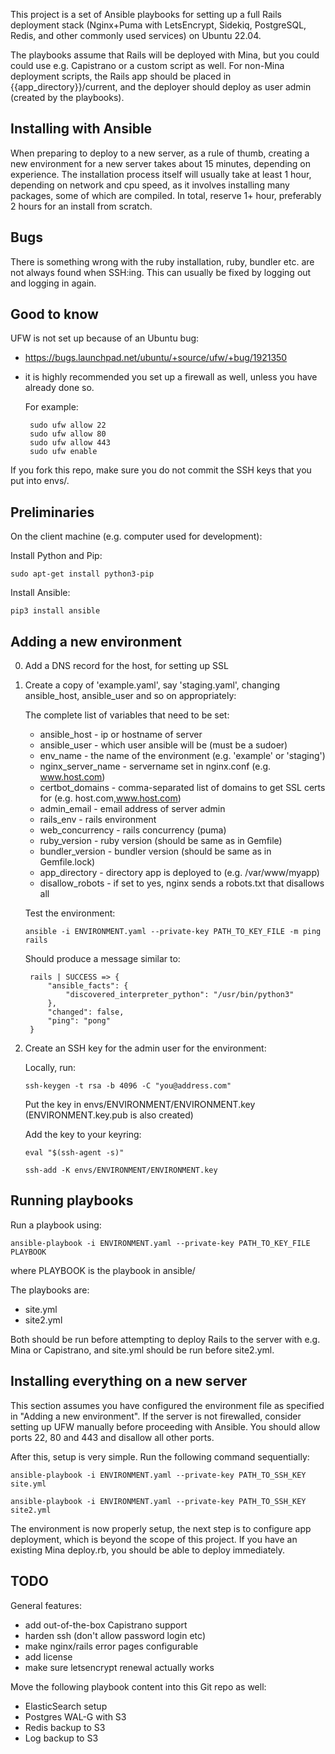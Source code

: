 This project is a set of Ansible playbooks for setting up a full Rails
deployment stack (Nginx+Puma with LetsEncrypt, Sidekiq, PostgreSQL,
Redis, and other commonly used services) on Ubuntu 22.04.

The playbooks assume that Rails will be deployed with Mina, but you
could could use e.g. Capistrano or a custom script as well. For
non-Mina deployment scripts, the Rails app should be placed in
{{app_directory}}/current, and the deployer should deploy as user
admin (created by the playbooks).

Installing with Ansible
-----------------------

When preparing to deploy to a new server, as a rule of thumb, creating
a new environment for a new server takes about 15 minutes, depending
on experience. The installation process itself will usually take at
least 1 hour, depending on network and cpu speed, as it involves
installing many packages, some of which are compiled. In total,
reserve 1+ hour, preferably 2 hours for an install from scratch.

Bugs
----

There is something wrong with the ruby installation, ruby, bundler
etc. are not always found when SSH:ing. This can usually be fixed
by logging out and logging in again.

Good to know
------------

UFW is not set up because of an Ubuntu bug:

 * https://bugs.launchpad.net/ubuntu/+source/ufw/+bug/1921350

 * it is highly recommended you set up a firewall as well, unless you
   have already done so.

   For example:

   ```
    sudo ufw allow 22
    sudo ufw allow 80
    sudo ufw allow 443
    sudo ufw enable
   ```

If you fork this repo, make sure you do not commit
the SSH keys that you put into envs/.

Preliminaries
-------------

On the client machine (e.g. computer used for development):

Install Python and Pip:

`sudo apt-get install python3-pip`

Install Ansible:

`pip3 install ansible`

Adding a new environment
------------------------

0. Add a DNS record for the host, for setting up SSL

1. Create a copy of 'example.yaml', say 'staging.yaml', changing
   ansible_host, ansible_user and so on appropriately:

   The complete list of variables that need to be set:

   * ansible_host - ip or hostname of server
   * ansible_user -  which user ansible will be (must be a sudoer)
   * env_name -  the name of the environment (e.g. 'example' or 'staging')
   * nginx_server_name - servername set in nginx.conf (e.g. www.host.com)
   * certbot_domains - comma-separated list of domains to get SSL certs for
(e.g. host.com,www.host.com)
   * admin_email - email address of server admin
   * rails_env - rails environment
   * web_concurrency - rails concurrency (puma)
   * ruby_version - ruby version (should be same as in Gemfile)
   * bundler_version - bundler version (should be same as in Gemfile.lock)
   * app_directory - directory app is deployed to (e.g. /var/www/myapp)
   * disallow_robots - if set to yes, nginx sends a robots.txt that disallows all

   Test the environment:

   `ansible -i ENVIRONMENT.yaml --private-key PATH_TO_KEY_FILE -m ping rails`

   Should produce a message similar to:

   ```
    rails | SUCCESS => {
        "ansible_facts": {
            "discovered_interpreter_python": "/usr/bin/python3"
        },
        "changed": false,
        "ping": "pong"
    }
   ```
2. Create an SSH key for the admin user for the environment:

   Locally, run:

   `ssh-keygen -t rsa -b 4096 -C "you@address.com"`

   Put the key in envs/ENVIRONMENT/ENVIRONMENT.key (ENVIRONMENT.key.pub is also created)

   Add the key to your keyring:

   `eval "$(ssh-agent -s)"`

   `ssh-add -K envs/ENVIRONMENT/ENVIRONMENT.key`

Running playbooks
-----------------

Run a playbook using:

`ansible-playbook -i ENVIRONMENT.yaml --private-key PATH_TO_KEY_FILE PLAYBOOK`

where PLAYBOOK is the playbook in ansible/

The playbooks are:

 - site.yml
 - site2.yml

Both should be run before attempting to deploy Rails to the server
with e.g. Mina or Capistrano, and site.yml should be run before
site2.yml.

Installing everything on a new server
-------------------------------------

This section assumes you have configured the environment file as
specified in "Adding a new environment". If the server is not
firewalled, consider setting up UFW manually before proceeding with
Ansible. You should allow ports 22, 80 and 443 and disallow all other
ports.

After this, setup is very simple. Run the following command
sequentially:

`ansible-playbook -i ENVIRONMENT.yaml --private-key PATH_TO_SSH_KEY site.yml`

`ansible-playbook -i ENVIRONMENT.yaml --private-key PATH_TO_SSH_KEY site2.yml`

The environment is now properly setup, the next step is to configure
app deployment, which is beyond the scope of this project. If you have
an existing Mina deploy.rb, you should be able to deploy immediately.

TODO
----

General features:

- add out-of-the-box Capistrano support
- harden ssh (don't allow password login etc)
- make nginx/rails error pages configurable
- add license
- make sure letsencrypt renewal actually works

Move the following playbook content into this Git repo as well:

- ElasticSearch setup
- Postgres WAL-G with S3
- Redis backup to S3
- Log backup to S3

